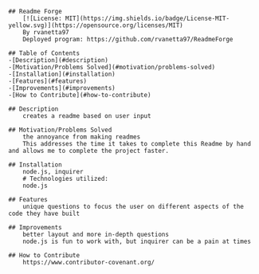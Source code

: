 
    ## Readme Forge
        [![License: MIT](https://img.shields.io/badge/License-MIT-yellow.svg)](https://opensource.org/licenses/MIT) 
        By rvanetta97
        Deployed program: https://github.com/rvanetta97/ReadmeForge

    ## Table of Contents
    -[Description](#description)
    -[Motivation/Problems Solved](#motivation/problems-solved)
    -[Installation](#installation)
    -[Features](#features)
    -[Improvements](#improvements)
    -[How to Contribute](#how-to-contribute)

    ## Description
        creates a readme based on user input

    ## Motivation/Problems Solved
        the annoyance from making readmes
        This addresses the time it takes to complete this Readme by hand and allows me to complete the project faster.

    ## Installation
        node.js, inquirer 
        # Technologies utilized:
        node.js

    ## Features
        unique questions to focus the user on different aspects of the code they have built
    
    ## Improvements
        better layout and more in-depth questions
        node.js is fun to work with, but inquirer can be a pain at times

    ## How to Contribute
        https://www.contributor-covenant.org/
    